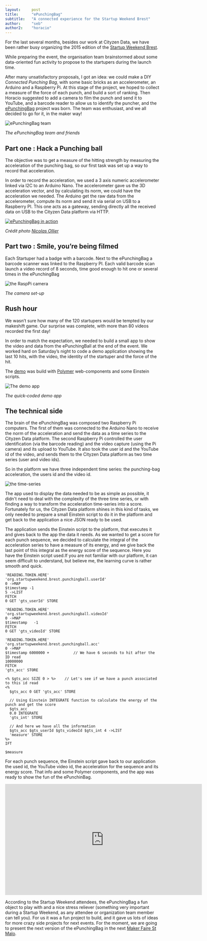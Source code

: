 ```yaml
---
layout:     post
title:      "ePunchingBag"
subtitle:   "A connected experience for the Startup Weekend Brest"
author:     "seb"
author2:    "horacio"
---
```


For the last several months, besides our work at Cityzen Data, we have been rather busy organizing the 2015 edition of the [Startup Weekend Brest](http://brest.startupweekend.org/).

While preparing the event, the organisation team brainstormed about some data-oriented fun activity to propose to the startupers during the launch time.

After many unsatisfactory proposals, I got an idea: we could make a DIY *Connected Punching Bag*, with some basic bricks as an accelerometer, an Arduino and a Raspberry Pi.
At this stage of the project, we hoped to collect a measure of the force of each punch, and build a sort of ranking. Then Horacio suggested to add a camera to film the punch and send it to YouTube, and a barcode reader to allow us to identify the puncher, and the [ePunchingBag](https://twitter.com/ePunchingBag) project was born. The team was enthusiast, and we all decided to go for it, in the maker way!   


![ePunchingBag team](/img/ePunchingBag-01_640px.jpg)

*The ePunchingBag team and friends*


## Part one : Hack a Punching ball ##

The objective was to get a measure of the hitting strength by measuring the acceleration of the punching bag, so our first task was set up a way to record that acceleration. 

In order to record the acceleration, we used a 3 axis numeric accelerometer linked via I2C to an Arduino Nano. The accelerometer gave us the 3D acceleration vector, and by calculating its norm, we could have the acceleration we needed. The Arduino get the raw data from the accelerometer, compute its norm and send it via serial on USB to a Raspberry PI.  This one acts as a gateway, sending directly all the received data on USB to the Cityzen Data platform via HTTP.

[![ePunchingBag in action](https://farm8.staticflickr.com/7442/16230847037_31731c64bb_z.jpg)](https://www.flickr.com/photos/114768676@N07/16230847037)

*Crédit photo [Nicolas Ollier](https://twitter.com/nikko2foo)*


## Part two : Smile, you’re being filmed ##

Each Startuper had a badge with a barcode. Next to the ePunchingBag a barcode scanner was linked to the Raspberry PI. Each valid barcode scan launch a video record of 8 seconds, time good enough to hit one or several times in the ePunchingBag

![the RaspPi camera](/img/ePunchingBag-02_640px.jpg)

*The camera set-up*


## Rush hour ##

We wasn’t sure how many of the 120 startupers would be tempted by our makeshift game. Our surprise was complete, with more than 80 videos recorded the first day!

In order to match the expectation, we needed to build a small app to show the video and data from the ePunchingBall at the end of the event. We worked hard on Saturday’s night to code a demo application showing the last 10 hits, with the video, the identity of the startuper and the  force of the hit.

The [demo](https://api0.cityzendata.net/widgets/punchingball/elements/czd-punch/index_list.html) was build with [Polymer](http://polymer-project.org) web-components and some Einstein scripts.


![The demo app](/img/ePunchingBag-03_640px.jpg)

*The quick-coded demo app*


## The technical side ##

The brain of the ePunchingBag was composed two Raspberry Pi computers. The first of them was connected to the Arduino Nano to receive the norm of the acceleration and send the data as a time series to the Cityzen Data platform. The second Raspberry Pi controlled the user identification (via the barcode reading) and the video capture (using the Pi camera) and its upload to YouTube. It also took the user id and the YouTube id of the video, and sends them to the Cityzen Data platform as two time series (user and video ids).

So in the platform we have three independent time series: the punching-bag acceleration, the users id and the video id.

![the time-series](/img/ePunchingBag-timeseries-01.png)

The app used to display the data needed to be as simple as possible, it didn't need to deal with the complexity of the three time series, or with finding a way to transform the acceleration time-series into a score. Fortunately for us, the Cityzen Data platform shines in this kind of tasks, we only needed to prepare a small Einstein script to do it in the platform and get back to the application a nice JSON ready to be used. 

The application sends the Einstein script to the platform, that executes it and gives back to the app the data it needs.  As we wanted to get a score for each punch sequence, we decided to calculate the integral of the acceleration series to have a measure of its energy, and we give back the last point of this integral as the energy score of the sequence. Here you have the Einstein script used.If you are not familiar with our platform, it can seem difficult to understand, but believe me, the learning curve is rather smooth and quick. 


    'READING.TOKEN.HERE'
    'org.startupweekend.brest.punchingball.userId'
    0 ->MAP
    $timestamp -1
    5 ->LIST
    FETCH
    0 GET 'gts_userId' STORE
     
    'READING.TOKEN.HERE'
    'org.startupweekend.brest.punchingball.videoId'
    0 ->MAP
    $timestamp   -1
    FETCH
    0 GET 'gts_videoId' STORE
      
    'READING.TOKEN.HERE'
    'org.startupweekend.brest.punchingball.acc'
    0 ->MAP
    $timestamp 6000000 +           // We have 6 seconds to hit after the ID read
    10000000
    FETCH
    'gts_acc' STORE 

    <% $gts_acc SIZE 0 > %>    // Let's see if we have a punch associated to this id read
    <% 
      $gts_acc 0 GET 'gts_acc' STORE
        
      // Using Einstein INTEGRATE function to calculate the energy of the punch and get the score  
      $gts_acc
      0.0 INTEGRATE   
      'gts_int' STORE 
       
      // And here we have all the information
      $gts_acc $gts_userId $gts_videoId $gts_int 4 ->LIST
      'measure' STORE
    %>
    IFT 
    
    $measure 


For each punch sequence, the Einstein script gave back to our application the used id, the YouTube video id, the acceleration for the sequence and its energy score. That info and some Polymer components, and the app was ready to show the fun of the ePunchinBag.

<iframe width="640" height="360" src="https://www.youtube.com/embed/m4bAZX2LP8A" frameborder="0" allowfullscreen></iframe>

According to the Startup Weekend attendees, the ePunchingBag a fun object to play with and a nice stress reliever (something very important during a Startup Weekend, as any attendee or organization team member can tell you). For us it was a fun project to build, and it gave us lots of ideas for more crazy side projects for next events. For the moment, we are going to present the next version of the ePunchingBag in the next [Maker Faire St Malo](http://www.makerfairesaintmalo.com/).